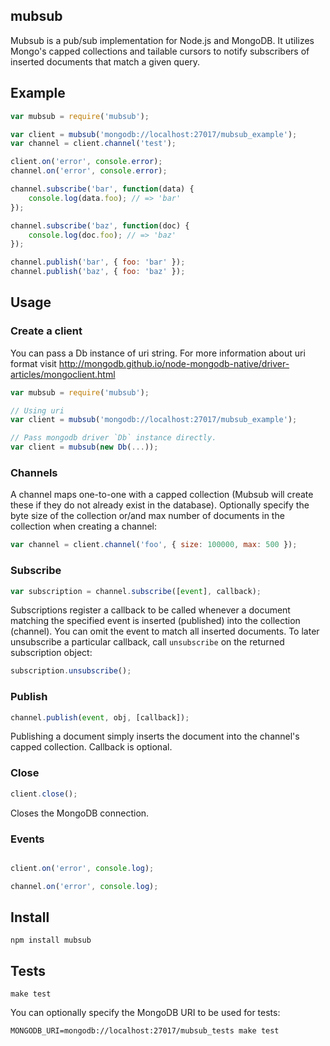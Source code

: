 ## mubsub

Mubsub is a pub/sub implementation for Node.js and MongoDB.  It utilizes Mongo's capped collections and tailable cursors to notify subscribers of inserted documents that match a given query.

## Example

```javascript
var mubsub = require('mubsub');

var client = mubsub('mongodb://localhost:27017/mubsub_example');
var channel = client.channel('test');

client.on('error', console.error);
channel.on('error', console.error);

channel.subscribe('bar', function(data) {
    console.log(data.foo); // => 'bar'
});

channel.subscribe('baz', function(doc) {
    console.log(doc.foo); // => 'baz'
});

channel.publish('bar', { foo: 'bar' });
channel.publish('baz', { foo: 'baz' });

```

## Usage

### Create a client

You can pass a Db instance of uri string. For more information about uri format visit http://mongodb.github.io/node-mongodb-native/driver-articles/mongoclient.html

```javascript
var mubsub = require('mubsub');

// Using uri
var client = mubsub('mongodb://localhost:27017/mubsub_example');

// Pass mongodb driver `Db` instance directly.
var client = mubsub(new Db(...));
```

### Channels

A channel maps one-to-one with a capped collection (Mubsub will create these if they do not already exist in the database).  Optionally specify the byte size of the collection or/and max number of documents in the collection when creating a channel:

```javascript
var channel = client.channel('foo', { size: 100000, max: 500 });
```

### Subscribe

```javascript
var subscription = channel.subscribe([event], callback);
```

Subscriptions register a callback to be called whenever a document matching the specified event is inserted (published) into the collection (channel).  You can omit the event to match all inserted documents. To later unsubscribe a particular callback, call `unsubscribe` on the returned subscription object:

```javascript
subscription.unsubscribe();
```

### Publish

```javascript
channel.publish(event, obj, [callback]);
```

Publishing a document simply inserts the document into the channel's capped collection. Callback is optional.

### Close

```javascript
client.close();
```

Closes the MongoDB connection.

### Events

```javascript

client.on('error', console.log);

channel.on('error', console.log);

```

Install
-------

    npm install mubsub

Tests
-----

    make test

You can optionally specify the MongoDB URI to be used for tests:

    MONGODB_URI=mongodb://localhost:27017/mubsub_tests make test
